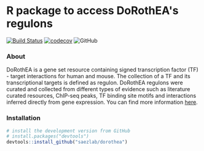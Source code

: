 # R package to access DoRothEA's regulons
[![Build Status](https://travis-ci.com/saezlab/dorothea.svg?branch=master)](https://travis-ci.com/saezlab/dorothea)
[![codecov](https://codecov.io/gh/saezlab/dorothea/branch/master/graph/badge.svg)](https://codecov.io/gh/saezlab/dorothea)
![GitHub](https://img.shields.io/github/license/saezlab/dorothea)

### About
DoRothEA is a gene set resource containing signed transcription factor (TF) - target interactions for human and mouse. The collection of a TF and its transcriptional targets is defined as regulon. DoRothEA regulons were curated and collected from different types of evidence such as literature curated resources, ChIP-seq peaks, TF binding site motifs and interactions inferred directly from gene expression. You can find more information [here](https://saezlab.github.io/dorothea/).

### Installation

```r
# install the development version from GitHub
# install.packages("devtools")
devtools::install_github("saezlab/dorothea")
```
